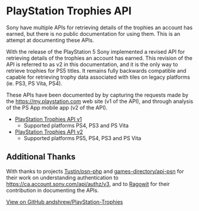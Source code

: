 # PlayStation Trophies API <!-- {docsify-ignore} -->

Sony have multiple APIs for retrieving details of the trophies an account has earned, but there is no public documentation for using them. This is an attempt at documenting these APIs.

With the release of the PlayStation 5 Sony implemented a revised API for retrieving details of the trophies an account has earned. This revision of the API is referred to as v2 in this documentation, and it is the only way to retrieve trophies for PS5 titles. It remains fully backwards compatible and capable for retrieving trophy data associated with tiles on legacy platforms (ie. PS3, PS Vita, PS4).

These APIs have been documented by by capturing the requests made by the https://my.playstation.com web site (v1 of the API), and through analysis of the PS App mobile app (v2 of the API).

* [PlayStation Trophies API v1](APIv1.md)
    * Supported platforms PS4, PS3 and PS Vita
* [PlayStation Trophies API v2](APIv2.md)
    * Supported platforms PS5, PS4, PS3 and PS Vita

## Additional Thanks <!-- {docsify-ignore} -->

With thanks to projects [Tustin/psn-php](https://github.com/Tustin/psn-php) and [games-directory/api-psn](https://github.com/games-directory/api-psn) for their work on understanding authentication to https://ca.account.sony.com/api/authz/v3, and to [Ragowit](https://github.com/Ragowit) for their contribution in documenting the APIs.


[View on GitHub andshrew/PlayStation-Trophies](https://github.com/andshrew/PlayStation-Trophies/)